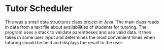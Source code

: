 # Tutor Scheduler

This was a small data structures class project in Java. The main class reads in data from a text file about availabilities of students for tutoring. The program uses a stack to validate parentheses and use valid data. It then takes in some user input and determines the most convenient times when tutoring should be held and displays the result to the user. 